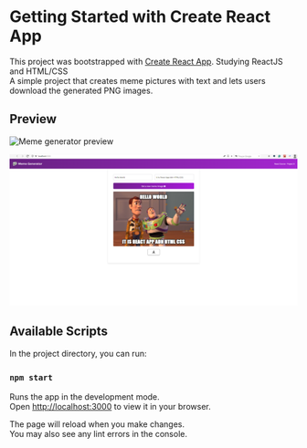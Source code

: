 # Getting Started with Create React App

This project was bootstrapped with [Create React App](https://github.com/facebook/create-react-app). Studying ReactJS and HTML/CSS \
A simple project that creates meme pictures with text and lets users download the generated PNG images. 

## Preview
![Meme generator preview](/meme-generator-app/render_meme.gif)

![Meme generator preview](/meme-generator-app/meme_generator.png)

## Available Scripts

In the project directory, you can run:

### `npm start`

Runs the app in the development mode.\
Open [http://localhost:3000](http://localhost:3000) to view it in your browser.

The page will reload when you make changes.\
You may also see any lint errors in the console.